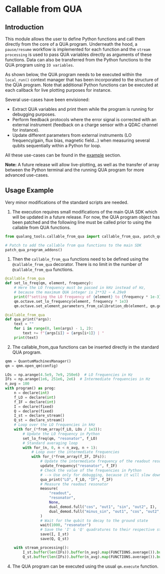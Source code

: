 # Callable from QUA

## Introduction

This module allows the user to define Python functions and call them directly from the core of a QUA program. 
Underneath the hood, a `pause/resume` workflow is implemented for each function and the `stream processing` is used to pass QUA variables directly as arguments of these functions.
Data can also be transferred from the Python functions to the QUA program using `IO variables`.

As shown below, the QUA program needs to be executed within the `local_run()` context manager that has been incorporated to the structure of the QUA program. 
Note that additional Python functions can be executed at each callback for live plotting purposes for instance.

Several use-cases have been envisioned:
* Extract QUA variables and print them while the program is running for debugging purposes.
* Perform feedback protocols where the error signal is corrected with an external instrument (feedback on a charge sensor with a QDAC channel for instance).
* Update different parameters from external instruments (LO frequency/gain, flux bias, magnetic field...) when measuring several qubits sequentially within a Python for loop.

All these use-cases can be found in the [example](../../examples/callable_from_qua/README.md) section.

**Note:** A future release will allow live-plotting, as well as the transfer of array between the Python terminal and the running 
QUA program for more advanced use-cases.

## Usage Example
Very minor modifications of the standard scripts are needed.
1. The execution requires small modifications of the main QUA SDK which will be updated in a future release.
For now, the QUA program object has been patched and the following line must be called prior to using the callable from QUA functions. 
```python
from qualang_tools.callable_from_qua import callable_from_qua, patch_qua_program_addons

# Patch to add the callable from qua functions to the main SDK
patch_qua_program_addons()
```
1. Then the `callable_from_qua` functions need to be defined using the `@callable_from_qua` decorator. There is no limit in the number of `@callable_from_qua` functions.
```python
@callable_from_qua
def set_lo_freq(qm, element, frequency):
    # Here the LO frequency must be passed in kHz instead of Hz, 
    # because the maximum QUA integer is 2**32 ~ 4.29e9
    print(f"setting the LO frequency of {element} to {frequency * 1e-3} GHz")
    qm.octave.set_lo_frequency(element, frequency * 1e3)
    qm.octave.set_element_parameters_from_calibration_db(element, qm.get_running_job())

@callable_from_qua
def qua_print(*args):
    text = ""
    for i in range(0, len(args) - 1, 2):
        text += f"{args[i]} = {args[i+1]} | "
    print(text)
```
2. The callable_from_qua functions can be inserted directly in the standard QUA program.
```python
qmm = QuantumMachinesManager()
qm = qmm.open_qm(config)

LOs = np.arange(4.5e9, 7e9, 250e6)  # LO frequencies in Hz
IFs = np.arange(1e6, 251e6, 2e6)  # Intermediate frequencies in Hz
n_avg = 100
with program() as prog:
    n = declare(int)
    f_LO = declare(int)
    f_IF = declare(int)
    I = declare(fixed)
    Q = declare(fixed)
    I_st = declare_stream()
    Q_st = declare_stream()
    # Loop over the LO frequencies in kHz
    with for_(*from_array(f_LO, LOs / 1e3)):
        # Update the LO frequency in Python
        set_lo_freq(qm, "resonator", f_LO)
        # Standard averaging loop
        with for_(n, 0, n < n_avg, n + 1):
            # Loop over the intermediate frequencies
            with for_(*from_array(f_IF, IFs)):
                # Update the intermediate frequency of the readout resonator
                update_frequency("resonator", f_IF)
                # Check the value of the frequencies in Python
                # --> Use only for debugging, because it will slow down the sequence
                qua_print("LO", f_LO, "IF", f_IF)  
                # Measure the readout resonator
                measure(
                    "readout",
                    "resonator",
                    None,
                    dual_demod.full("cos", "out1", "sin", "out2", I),
                    dual_demod.full("minus_sin", "out1", "cos", "out2", Q),
                )
                # Wait for the qubit to decay to the ground state
                wait(1000, "resonator")
                # Save the 'I' & 'Q' quadratures to their respective streams
                save(I, I_st)
                save(Q, Q_st)

    with stream_processing():
        I_st.buffer(len(IFs)).buffer(n_avg).map(FUNCTIONS.average()).buffer(len(LOs)).save("I")
        Q_st.buffer(len(IFs)).buffer(n_avg).map(FUNCTIONS.average()).buffer(len(LOs)).save("Q")
```
4. The QUA program can be executed using the usual `qm.execute` function.
